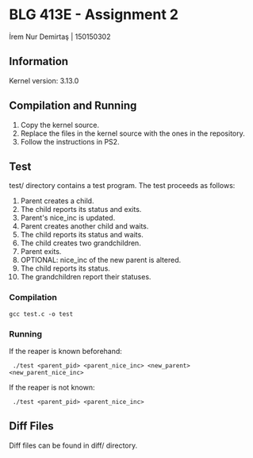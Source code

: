 # BLG 413E - Assignment 2
İrem Nur Demirtaş | 150150302

## Information
Kernel version: 3.13.0

## Compilation and Running
1. Copy the kernel source. 
2. Replace the files in the kernel source with the ones in the repository.
3. Follow the instructions in PS2.

## Test
test/ directory contains a test program. The test proceeds as follows:
1. Parent creates a child.
2. The child reports its status and exits.
3. Parent's nice_inc is updated.
4. Parent creates another child and waits.
5. The child reports its status and waits.
6. The child creates two grandchildren.
7. Parent exits.
8. OPTIONAL: nice_inc of the new parent is altered.
9. The child reports its status.
10. The grandchildren report their statuses.

### Compilation
``` gcc test.c -o test ```

### Running
If the reaper is known beforehand:

``` ./test <parent_pid> <parent_nice_inc> <new_parent> <new_parent_nice_inc>```

If the reaper is not known:

``` ./test <parent_pid> <parent_nice_inc>```

## Diff Files
Diff files can be found in diff/ directory.